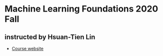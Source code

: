 # Machine Learning Foundations 2020 Fall
## instructed by Hsuan-Tien Lin
* [Course website](https://www.csie.ntu.edu.tw/~htlin/course/ml20fall/)